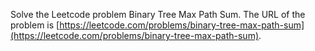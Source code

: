 Solve the Leetcode problem Binary Tree Max Path Sum.
The URL of the problem is [https://leetcode.com/problems/binary-tree-max-path-sum](https://leetcode.com/problems/binary-tree-max-path-sum).
